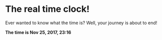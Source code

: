 # The real time clock!

Ever wanted to know what the time is? Well, your journey is about to end!

**The time is Nov 25, 2017, 23:16**